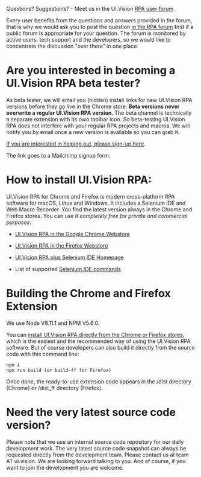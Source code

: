 Questions? Suggestions? - Meet us in the UI.Vision [RPA user forum](https://forum.ui.vision).

Every user benefits from the questions and answers provided in the forum, that is why we would ask you to post the question [in the RPA forum](https://forum.ui.vision) first if a public forum is appropriate for your question. The forum is monitored by active users, tech support and the developers, so we would like to concentrate the discussion "over there" in one place


# Are you interested in becoming a UI.Vision RPA beta tester?

As beta tester, we will email you (hidden) install links for new  UI.Vision RPA versions before they go live in the Chrome store. **Beta versions never overwrite a regular  UI.Vision RPA version**. The beta channel is technically a separate extension with its own toolbar icon. So beta-testing  UI.Vision RPA does not interfere with your regular RPA projects and macros. We will notify you by email once a new version is available so you can grab it. 

[If you are interested in helping out, please sign-up here](http://eepurl.com/dm0cTX).

The link goes to a Mailchimp signup form. 


# How to install  UI.Vision RPA:

 UI.Vision RPA for Chrome and Firefox is modern cross-platform RPA software for macOS, Linux and Windows. It includes a Selenium IDE and Web Macro Recorder. You find the latest version always in the Chrome and Firefox stores. You can use it _completely free for private and commercial purposes_: 

- [UI.Vision RPA in the Google Chrome Webstore](https://chrome.google.com/webstore/detail/uivision-rpa/gcbalfbdmfieckjlnblleoemohcganoc)

- [UI.Vision RPA in the Firefox Webstore](https://addons.mozilla.org/en-US/firefox/addon/rpa/)

- [UI.Vision RPA plus Selenium IDE Homepage](https://ui.vision/rpa)

- List of supported [Selenium IDE commands](https://ui.vision/rpa/docs/selenium-ide/)


# Building the Chrome and Firefox Extension

We use Node V8.11.1 and NPM V5.6.0.

You can [install UI.Vision RPA directly from the Chrome or Firefox stores](https://ui.vision/rpa), which is the easiest and the recommended way of using the UI.Vision RPA software. But of course developers can also build it directly from the source code with this command line:

```
npm i
npm run build (or build-ff for Firefox)
```

Once done, the ready-to-use extension code appears in the /dist directory (Chrome) or /dist_ff directory (Firefox).

# Need the very latest source code version?

Please note that we use an internal source code repository for our daily development work. The very latest source code snapshot can always be requested directly from the development team. Please contact us at team AT ui.vision. We are looking forward talking to you. And of course, if you want to join the development you are welcome.

